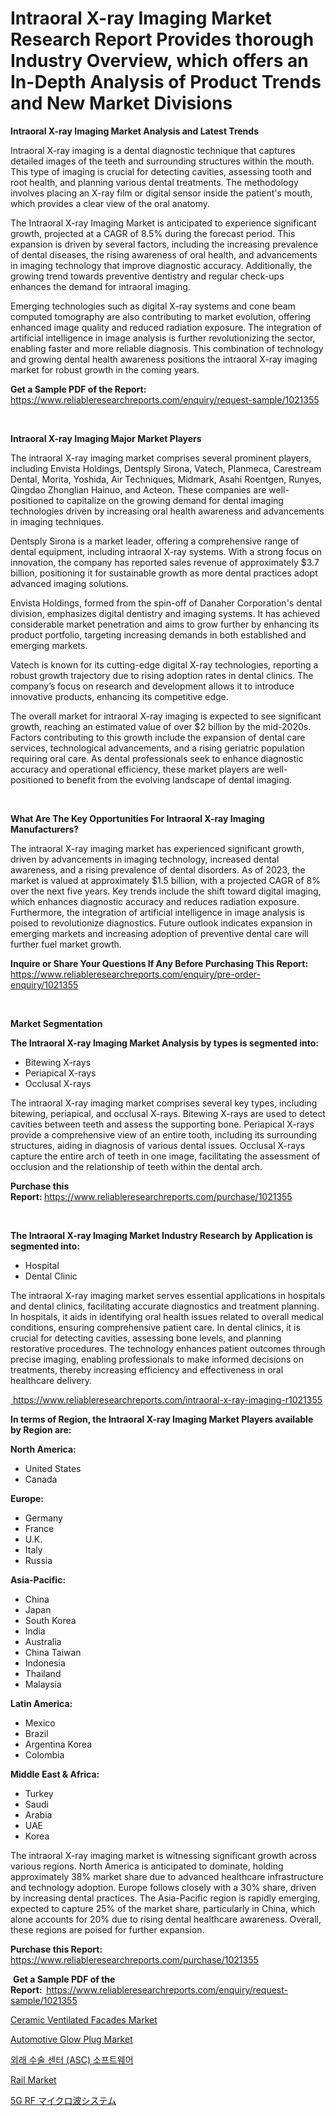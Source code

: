 <p><h1>Intraoral X-ray Imaging Market Research Report Provides thorough Industry Overview, which offers an In-Depth Analysis of Product Trends and New Market Divisions</h1></p><p><strong>Intraoral X-ray Imaging Market Analysis and Latest Trends</strong></p>
<p><p>Intraoral X-ray imaging is a dental diagnostic technique that captures detailed images of the teeth and surrounding structures within the mouth. This type of imaging is crucial for detecting cavities, assessing tooth and root health, and planning various dental treatments. The methodology involves placing an X-ray film or digital sensor inside the patient's mouth, which provides a clear view of the oral anatomy.</p><p>The Intraoral X-ray Imaging Market is anticipated to experience significant growth, projected at a CAGR of 8.5% during the forecast period. This expansion is driven by several factors, including the increasing prevalence of dental diseases, the rising awareness of oral health, and advancements in imaging technology that improve diagnostic accuracy. Additionally, the growing trend towards preventive dentistry and regular check-ups enhances the demand for intraoral imaging.</p><p>Emerging technologies such as digital X-ray systems and cone beam computed tomography are also contributing to market evolution, offering enhanced image quality and reduced radiation exposure. The integration of artificial intelligence in image analysis is further revolutionizing the sector, enabling faster and more reliable diagnosis. This combination of technology and growing dental health awareness positions the intraoral X-ray imaging market for robust growth in the coming years.</p></p>
<p><strong>Get a Sample PDF of the Report:&nbsp;</strong> <a href="https://www.reliableresearchreports.com/enquiry/request-sample/1021355">https://www.reliableresearchreports.com/enquiry/request-sample/1021355</a></p>
<p>&nbsp;</p>
<p><strong>Intraoral X-ray Imaging Major Market Players</strong></p>
<p><p>The intraoral X-ray imaging market comprises several prominent players, including Envista Holdings, Dentsply Sirona, Vatech, Planmeca, Carestream Dental, Morita, Yoshida, Air Techniques, Midmark, Asahi Roentgen, Runyes, Qingdao Zhonglian Hainuo, and Acteon. These companies are well-positioned to capitalize on the growing demand for dental imaging technologies driven by increasing oral health awareness and advancements in imaging techniques.</p><p>Dentsply Sirona is a market leader, offering a comprehensive range of dental equipment, including intraoral X-ray systems. With a strong focus on innovation, the company has reported sales revenue of approximately $3.7 billion, positioning it for sustainable growth as more dental practices adopt advanced imaging solutions.</p><p>Envista Holdings, formed from the spin-off of Danaher Corporation's dental division, emphasizes digital dentistry and imaging systems. It has achieved considerable market penetration and aims to grow further by enhancing its product portfolio, targeting increasing demands in both established and emerging markets.</p><p>Vatech is known for its cutting-edge digital X-ray technologies, reporting a robust growth trajectory due to rising adoption rates in dental clinics. The company’s focus on research and development allows it to introduce innovative products, enhancing its competitive edge.</p><p>The overall market for intraoral X-ray imaging is expected to see significant growth, reaching an estimated value of over $2 billion by the mid-2020s. Factors contributing to this growth include the expansion of dental care services, technological advancements, and a rising geriatric population requiring oral care. As dental professionals seek to enhance diagnostic accuracy and operational efficiency, these market players are well-positioned to benefit from the evolving landscape of dental imaging.</p></p>
<p>&nbsp;</p>
<p><strong>What Are The Key Opportunities For Intraoral X-ray Imaging Manufacturers?</strong></p>
<p><p>The intraoral X-ray imaging market has experienced significant growth, driven by advancements in imaging technology, increased dental awareness, and a rising prevalence of dental disorders. As of 2023, the market is valued at approximately $1.5 billion, with a projected CAGR of 8% over the next five years. Key trends include the shift toward digital imaging, which enhances diagnostic accuracy and reduces radiation exposure. Furthermore, the integration of artificial intelligence in image analysis is poised to revolutionize diagnostics. Future outlook indicates expansion in emerging markets and increasing adoption of preventive dental care will further fuel market growth.</p></p>
<p><strong>Inquire or Share Your Questions If Any Before Purchasing This Report:</strong> <a href="https://www.reliableresearchreports.com/enquiry/pre-order-enquiry/1021355">https://www.reliableresearchreports.com/enquiry/pre-order-enquiry/1021355</a></p>
<p>&nbsp;</p>
<p><strong>Market Segmentation</strong></p>
<p><strong>The Intraoral X-ray Imaging Market Analysis by types is segmented into:</strong></p>
<p><ul><li>Bitewing X-rays</li><li>Periapical X-rays</li><li>Occlusal X-rays</li></ul></p>
<p><p>The intraoral X-ray imaging market comprises several key types, including bitewing, periapical, and occlusal X-rays. Bitewing X-rays are used to detect cavities between teeth and assess the supporting bone. Periapical X-rays provide a comprehensive view of an entire tooth, including its surrounding structures, aiding in diagnosis of various dental issues. Occlusal X-rays capture the entire arch of teeth in one image, facilitating the assessment of occlusion and the relationship of teeth within the dental arch.</p></p>
<p><strong>Purchase this Report:&nbsp;</strong><a href="https://www.reliableresearchreports.com/purchase/1021355">https://www.reliableresearchreports.com/purchase/1021355</a></p>
<p>&nbsp;</p>
<p><strong>The Intraoral X-ray Imaging Market Industry Research by Application is segmented into:</strong></p>
<p><ul><li>Hospital</li><li>Dental Clinic</li></ul></p>
<p><p>The intraoral X-ray imaging market serves essential applications in hospitals and dental clinics, facilitating accurate diagnostics and treatment planning. In hospitals, it aids in identifying oral health issues related to overall medical conditions, ensuring comprehensive patient care. In dental clinics, it is crucial for detecting cavities, assessing bone levels, and planning restorative procedures. The technology enhances patient outcomes through precise imaging, enabling professionals to make informed decisions on treatments, thereby increasing efficiency and effectiveness in oral healthcare delivery.</p></p>
<p><a href="https://www.reliableresearchreports.com/intraoral-x-ray-imaging-r1021355">&nbsp;https://www.reliableresearchreports.com/intraoral-x-ray-imaging-r1021355</a></p>
<p><strong>In terms of Region, the Intraoral X-ray Imaging Market Players available by Region are:</strong></p>
<p>
    <p> <strong> North America: </strong>
        <ul>
            <li>United States</li>
            <li>Canada</li>
        </ul>
        </p> 
    <p> <strong> Europe: </strong>
        <ul>
            <li>Germany</li>
            <li>France</li>
            <li>U.K.</li>
            <li>Italy</li>
            <li>Russia</li>
        </ul>
        </p> 
    <p> <strong> Asia-Pacific: </strong>
        <ul>
            <li>China</li>
            <li>Japan</li>
            <li>South Korea</li>
            <li>India</li>
            <li>Australia</li>
            <li>China Taiwan</li>
            <li>Indonesia</li>
            <li>Thailand</li>
            <li>Malaysia</li>
        </ul>
        </p> 
    <p> <strong> Latin America: </strong>
        <ul>
            <li>Mexico</li>
            <li>Brazil</li>
            <li>Argentina Korea</li>
            <li>Colombia</li>
        </ul>
        </p> 
    <p> <strong> Middle East & Africa: </strong>
        <ul>
            <li>Turkey</li>
            <li>Saudi</li>
            <li>Arabia</li>
            <li>UAE</li>
            <li>Korea</li>
        </ul>
    </p>
    </p>
<p><p>The intraoral X-ray imaging market is witnessing significant growth across various regions. North America is anticipated to dominate, holding approximately 38% market share due to advanced healthcare infrastructure and technology adoption. Europe follows closely with a 30% share, driven by increasing dental practices. The Asia-Pacific region is rapidly emerging, expected to capture 25% of the market share, particularly in China, which alone accounts for 20% due to rising dental healthcare awareness. Overall, these regions are poised for further expansion.</p></p>
<p><strong>Purchase this Report: </strong><a href="https://www.reliableresearchreports.com/purchase/1021355">https://www.reliableresearchreports.com/purchase/1021355</a></p>
<p>&nbsp;<strong>Get a Sample PDF of the Report:&nbsp;&nbsp;</strong><a href="https://www.reliableresearchreports.com/enquiry/request-sample/1021355">https://www.reliableresearchreports.com/enquiry/request-sample/1021355</a></p>
<p><strong></strong></p>
<p><p><a href="https://issuu.com/reportprime-2/docs/ceramic-ventilated-facades-market-s_0993c5f05fda08">Ceramic Ventilated Facades Market</a></p><p><a href="https://www.linkedin.com/pulse/automotive-glow-plug-market-global-regional-analysis-sisve?trackingId=nsThSs1vTGi64NZNq5R5Ug%3D%3D">Automotive Glow Plug Market</a></p><p><a href="https://medium.com/@artyompoq5m4/ambulatory-surgery-center-asc-software-market-%EC%9D%98-%EA%B8%80%EB%A1%9C%EB%B2%8C-%EC%8B%9C%EC%9E%A5-%EA%B0%9C%EC%9A%94%EB%8A%94-%EC%A0%84-%EC%84%B8%EA%B3%84-%EB%B0%8F-%EC%A3%BC%EC%9A%94-%EC%8B%9C%EC%9E%A5%EC%9D%98-%EC%82%B0%EC%97%85%EC%97%90-%EC%98%81%ED%96%A5%EC%9D%84-%EB%AF%B8%EC%B9%98%EB%8A%94-%EC%A3%BC%EC%9A%94-%ED%8A%B8%EB%A0%8C%EB%93%9C%EC%97%90-%EB%8C%80%ED%95%9C-188ec0223e0c">외래 수술 센터 (ASC) 소프트웨어</a></p><p><a href="https://www.linkedin.com/pulse/rail-market-outlook-forecast-from-2024-2031-amara-market-jikle?trackingId=L0C2ifxHTB2h4TMdGg49Hg%3D%3D">Rail Market</a></p><p><a href="https://medium.com/@dfg5fff/5g-rf-microwave-system-market-%E3%81%AF-%E3%82%B3%E3%82%B9%E3%83%88%E7%AE%A1%E7%90%86%E3%81%A8%E5%8A%B9%E7%8E%87%E5%90%91%E4%B8%8A%E3%82%92%E5%84%AA%E5%85%88%E3%81%97%E3%81%BE%E3%81%99-%E3%81%95%E3%82%89%E3%81%AB-%E5%A0%B1%E5%91%8A%E6%9B%B8%E3%81%AF%E5%B8%82%E5%A0%B4%E3%81%AE%E9%9C%80%E8%A6%81%E9%9D%A2%E3%81%A8%E4%BE%9B%E7%B5%A6%E9%9D%A2%E3%81%AE%E4%B8%A1%E6%96%B9%E3%82%92%E3%82%AB%E3%83%90%E3%83%BC%E3%81%97%E3%81%A6%E3%81%84%E3%81%BE%E3%81%99-5g-rf-microwave-c1ce876dca73">5G RF マイクロ波システム</a></p></p>